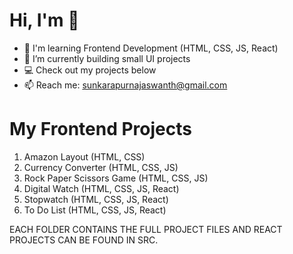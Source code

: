 # Hi, I'm <Your Name> 👋
- 🔭 I'm learning Frontend Development (HTML, CSS, JS, React)
- 🌱 I’m currently building small UI projects
- 💻 Check out my projects below
- 📫 Reach me: <sunkarapurnajaswanth@gmail.com>

# My Frontend Projects

1. Amazon Layout (HTML, CSS)
2. Currency Converter (HTML, CSS, JS)
3. Rock Paper Scissors Game (HTML, CSS, JS)
4. Digital Watch (HTML, CSS, JS, React)
5. Stopwatch (HTML, CSS, JS, React)
6. To Do List (HTML, CSS, JS, React)

EACH FOLDER CONTAINS THE FULL PROJECT FILES AND REACT PROJECTS CAN BE FOUND IN SRC.
